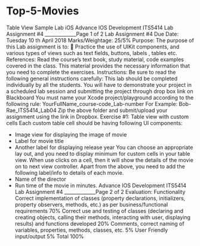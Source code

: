 # Top-5-Movies
Table View Sample Lab iOS
Advance IOS Development ITS5414
Lab Assignment #4 _____________Page 1 of 2
Lab Assignment #4
Due Date: Tuesday 10
th April 2018 Marks/Weightage: 25/5%
Purpose: The purpose of this Lab assignment is to:
 Practice the use of UIKit components, and various types of views such as text fields,
buttons, labels , tables etc.
References: Read the course’s text book, study material, code examples covered in the class. This material
provides the necessary information that you need to complete the exercises.
Instructions: Be sure to read the following general instructions carefully:
This lab should be completed individually by all the students. You will have to demonstrate your project
in a scheduled lab session and submitting the project through drop box link on Blackboard
You must name your Xcode project/playground according to the following rule:
YourFullName_course-code_Lab-number
For Example: Bob-Rae_ITS5414_Lab04
Zip the above folder and submit/upload your assignment using the link in Dropbox.
Exercise #1: Table view with custom cells
Each custom table cell should be having following UI components:
- Image view for displaying the image of movie
- Label for movie title
- Another label for displaying release year
You can choose an appropriate lay out, and you need to display minimum for custom cells in your table view.
When use clicks on a cell, then it will show the details of the movie on to next view controller. Apart from the
above, you need to add the following label/info to details of each movie.
- Name of the director
- Run time of the movie in minutes.
Advance IOS Development ITS5414
Lab Assignment #4 _____________Page 2 of 2
Evaluation:
Functionality
Correct implementation of classes
(property declarations, initializers,
property observers, methods, etc.) as
per business/functional requirements
70%
Correct use and testing of classes
(declaring and creating objects, calling
their methods, interacting with user,
displaying results) and functions
developed
20%
Comments, correct naming of
variables, properties, methods, classes,
etc.
5%
User Friendly input/output 5%
Total 100%
